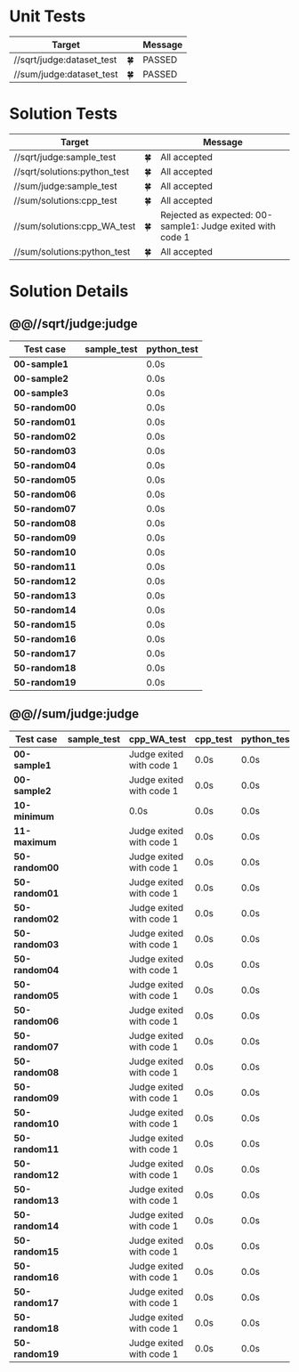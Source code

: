 # Unit Tests

| Target | | Message |
| --- | --- | --- |
| //sqrt/judge:dataset_test | 🍀 | PASSED |
| //sum/judge:dataset_test | 🍀 | PASSED |
# Solution Tests

| Target | | Message |
| --- | --- | --- |
| //sqrt/judge:sample_test | 🍀 | All accepted |
| //sqrt/solutions:python_test | 🍀 | All accepted |
| //sum/judge:sample_test | 🍀 | All accepted |
| //sum/solutions:cpp_test | 🍀 | All accepted |
| //sum/solutions:cpp_WA_test | 🍀 | Rejected as expected: 00-sample1: Judge exited with code 1 |
| //sum/solutions:python_test | 🍀 | All accepted |
# Solution Details

## @@//sqrt/judge:judge

| Test case | sample_test | python_test |
| --- | --- | --- |
| **00-sample1** |  | 0.0s |
| **00-sample2** |  | 0.0s |
| **00-sample3** |  | 0.0s |
| **50-random00** |  | 0.0s |
| **50-random01** |  | 0.0s |
| **50-random02** |  | 0.0s |
| **50-random03** |  | 0.0s |
| **50-random04** |  | 0.0s |
| **50-random05** |  | 0.0s |
| **50-random06** |  | 0.0s |
| **50-random07** |  | 0.0s |
| **50-random08** |  | 0.0s |
| **50-random09** |  | 0.0s |
| **50-random10** |  | 0.0s |
| **50-random11** |  | 0.0s |
| **50-random12** |  | 0.0s |
| **50-random13** |  | 0.0s |
| **50-random14** |  | 0.0s |
| **50-random15** |  | 0.0s |
| **50-random16** |  | 0.0s |
| **50-random17** |  | 0.0s |
| **50-random18** |  | 0.0s |
| **50-random19** |  | 0.0s |
## @@//sum/judge:judge

| Test case | sample_test | cpp_WA_test | cpp_test | python_test |
| --- | --- | --- | --- | --- |
| **00-sample1** |  | Judge exited with code 1 | 0.0s | 0.0s |
| **00-sample2** |  | Judge exited with code 1 | 0.0s | 0.0s |
| **10-minimum** |  | 0.0s | 0.0s | 0.0s |
| **11-maximum** |  | Judge exited with code 1 | 0.0s | 0.0s |
| **50-random00** |  | Judge exited with code 1 | 0.0s | 0.0s |
| **50-random01** |  | Judge exited with code 1 | 0.0s | 0.0s |
| **50-random02** |  | Judge exited with code 1 | 0.0s | 0.0s |
| **50-random03** |  | Judge exited with code 1 | 0.0s | 0.0s |
| **50-random04** |  | Judge exited with code 1 | 0.0s | 0.0s |
| **50-random05** |  | Judge exited with code 1 | 0.0s | 0.0s |
| **50-random06** |  | Judge exited with code 1 | 0.0s | 0.0s |
| **50-random07** |  | Judge exited with code 1 | 0.0s | 0.0s |
| **50-random08** |  | Judge exited with code 1 | 0.0s | 0.0s |
| **50-random09** |  | Judge exited with code 1 | 0.0s | 0.0s |
| **50-random10** |  | Judge exited with code 1 | 0.0s | 0.0s |
| **50-random11** |  | Judge exited with code 1 | 0.0s | 0.0s |
| **50-random12** |  | Judge exited with code 1 | 0.0s | 0.0s |
| **50-random13** |  | Judge exited with code 1 | 0.0s | 0.0s |
| **50-random14** |  | Judge exited with code 1 | 0.0s | 0.0s |
| **50-random15** |  | Judge exited with code 1 | 0.0s | 0.0s |
| **50-random16** |  | Judge exited with code 1 | 0.0s | 0.0s |
| **50-random17** |  | Judge exited with code 1 | 0.0s | 0.0s |
| **50-random18** |  | Judge exited with code 1 | 0.0s | 0.0s |
| **50-random19** |  | Judge exited with code 1 | 0.0s | 0.0s |
